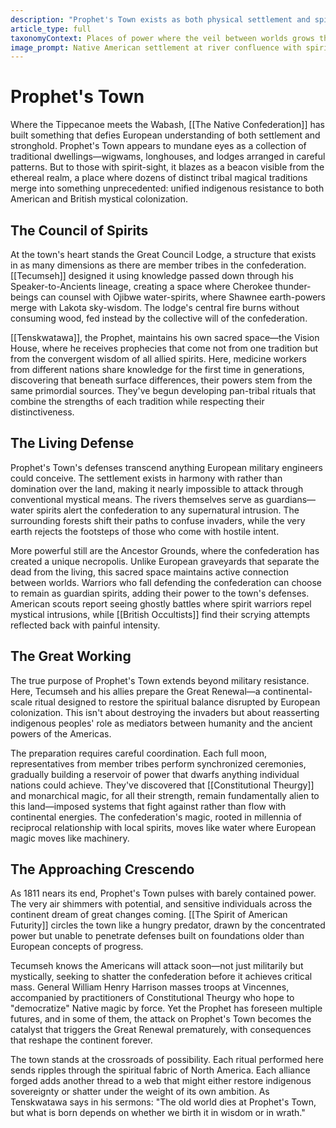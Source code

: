 ```yaml
---
description: "Prophet's Town exists as both physical settlement and spiritual fortress, where Tecumseh and Tenskwatawa forge an unprecedented pan-tribal alliance through shared mystical practice. Built at the confluence of the Tippecanoe and Wabash rivers, the town occupies multiple realities simultaneously, serving as the greatest concentration of Native American supernatural power since before European contact."
article_type: full
taxonomyContext: Places of power where the veil between worlds grows thin
image_prompt: Native American settlement at river confluence with spirit barriers shimmering like aurora borealis between traditional longhouses and wigwams. Dawn mist rising from sacred waters, impressionist painting style with ethereal blues and earth tones creating mystical atmosphere.
---
```



# Prophet's Town

Where the Tippecanoe meets the Wabash, [[The Native Confederation]] has built something that defies European understanding of both settlement and stronghold. Prophet's Town appears to mundane eyes as a collection of traditional dwellings—wigwams, longhouses, and lodges arranged in careful patterns. But to those with spirit-sight, it blazes as a beacon visible from the ethereal realm, a place where dozens of distinct tribal magical traditions merge into something unprecedented: unified indigenous resistance to both American and British mystical colonization.

## The Council of Spirits

At the town's heart stands the Great Council Lodge, a structure that exists in as many dimensions as there are member tribes in the confederation. [[Tecumseh]] designed it using knowledge passed down through his Speaker-to-Ancients lineage, creating a space where Cherokee thunder-beings can counsel with Ojibwe water-spirits, where Shawnee earth-powers merge with Lakota sky-wisdom. The lodge's central fire burns without consuming wood, fed instead by the collective will of the confederation.

[[Tenskwatawa]], the Prophet, maintains his own sacred space—the Vision House, where he receives prophecies that come not from one tradition but from the convergent wisdom of all allied spirits. Here, medicine workers from different nations share knowledge for the first time in generations, discovering that beneath surface differences, their powers stem from the same primordial sources. They've begun developing pan-tribal rituals that combine the strengths of each tradition while respecting their distinctiveness.

## The Living Defense

Prophet's Town's defenses transcend anything European military engineers could conceive. The settlement exists in harmony with rather than domination over the land, making it nearly impossible to attack through conventional mystical means. The rivers themselves serve as guardians—water spirits alert the confederation to any supernatural intrusion. The surrounding forests shift their paths to confuse invaders, while the very earth rejects the footsteps of those who come with hostile intent.

More powerful still are the Ancestor Grounds, where the confederation has created a unique necropolis. Unlike European graveyards that separate the dead from the living, this sacred space maintains active connection between worlds. Warriors who fall defending the confederation can choose to remain as guardian spirits, adding their power to the town's defenses. American scouts report seeing ghostly battles where spirit warriors repel mystical intrusions, while [[British Occultists]] find their scrying attempts reflected back with painful intensity.

## The Great Working

The true purpose of Prophet's Town extends beyond military resistance. Here, Tecumseh and his allies prepare the Great Renewal—a continental-scale ritual designed to restore the spiritual balance disrupted by European colonization. This isn't about destroying the invaders but about reasserting indigenous peoples' role as mediators between humanity and the ancient powers of the Americas.

The preparation requires careful coordination. Each full moon, representatives from member tribes perform synchronized ceremonies, gradually building a reservoir of power that dwarfs anything individual nations could achieve. They've discovered that [[Constitutional Theurgy]] and monarchical magic, for all their strength, remain fundamentally alien to this land—imposed systems that fight against rather than flow with continental energies. The confederation's magic, rooted in millennia of reciprocal relationship with local spirits, moves like water where European magic moves like machinery.

## The Approaching Crescendo

As 1811 nears its end, Prophet's Town pulses with barely contained power. The very air shimmers with potential, and sensitive individuals across the continent dream of great changes coming. [[The Spirit of American Futurity]] circles the town like a hungry predator, drawn by the concentrated power but unable to penetrate defenses built on foundations older than European concepts of progress.

Tecumseh knows the Americans will attack soon—not just militarily but mystically, seeking to shatter the confederation before it achieves critical mass. General William Henry Harrison masses troops at Vincennes, accompanied by practitioners of Constitutional Theurgy who hope to "democratize" Native magic by force. Yet the Prophet has foreseen multiple futures, and in some of them, the attack on Prophet's Town becomes the catalyst that triggers the Great Renewal prematurely, with consequences that reshape the continent forever.

The town stands at the crossroads of possibility. Each ritual performed here sends ripples through the spiritual fabric of North America. Each alliance forged adds another thread to a web that might either restore indigenous sovereignty or shatter under the weight of its own ambition. As Tenskwatawa says in his sermons: "The old world dies at Prophet's Town, but what is born depends on whether we birth it in wisdom or in wrath."